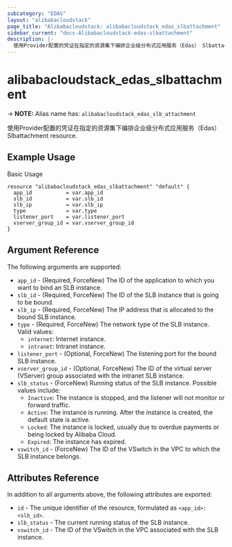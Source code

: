 ```yaml
---
subcategory: "EDAS"
layout: "alibabacloudstack"
page_title: "Alibabacloudstack: alibabacloudstack_edas_slbattachment"
sidebar_current: "docs-Alibabacloudstack-edas-slbattachment"
description: |- 
  使用Provider配置的凭证在指定的资源集下编排企业级分布式应用服务（Edas） Slbattachment resource.
---
```


# alibabacloudstack_edas_slbattachment
-> **NOTE:** Alias name has: `alibabacloudstack_edas_slb_attachment`

使用Provider配置的凭证在指定的资源集下编排企业级分布式应用服务（Edas） Slbattachment resource.

## Example Usage

Basic Usage

```hcl
resource "alibabacloudstack_edas_slbattachment" "default" {
  app_id           = var.app_id
  slb_id           = var.slb_id
  slb_ip           = var.slb_ip
  type             = var.type
  listener_port    = var.listener_port
  vserver_group_id = var.vserver_group_id
}
```

## Argument Reference

The following arguments are supported:

* `app_id` - (Required, ForceNew) The ID of the application to which you want to bind an SLB instance.
* `slb_id` - (Required, ForceNew) The ID of the SLB instance that is going to be bound.
* `slb_ip` - (Required, ForceNew) The IP address that is allocated to the bound SLB instance.
* `type` - (Required, ForceNew) The network type of the SLB instance. Valid values:
  * `internet`: Internet instance.
  * `intranet`: Intranet instance.
* `listener_port` - (Optional, ForceNew) The listening port for the bound SLB instance.
* `vserver_group_id` - (Optional, ForceNew) The ID of the virtual server (VServer) group associated with the intranet SLB instance.
* `slb_status` - (ForceNew) Running status of the SLB instance. Possible values include:
  * `Inactive`: The instance is stopped, and the listener will not monitor or forward traffic.
  * `Active`: The instance is running. After the instance is created, the default state is active.
  * `Locked`: The instance is locked, usually due to overdue payments or being locked by Alibaba Cloud.
  * `Expired`: The instance has expired.
* `vswitch_id` - (ForceNew) The ID of the VSwitch in the VPC to which the SLB instance belongs.

## Attributes Reference

In addition to all arguments above, the following attributes are exported:

* `id` - The unique identifier of the resource, formulated as `<app_id>:<slb_id>`.
* `slb_status` - The current running status of the SLB instance.
* `vswitch_id` - The ID of the VSwitch in the VPC associated with the SLB instance.
